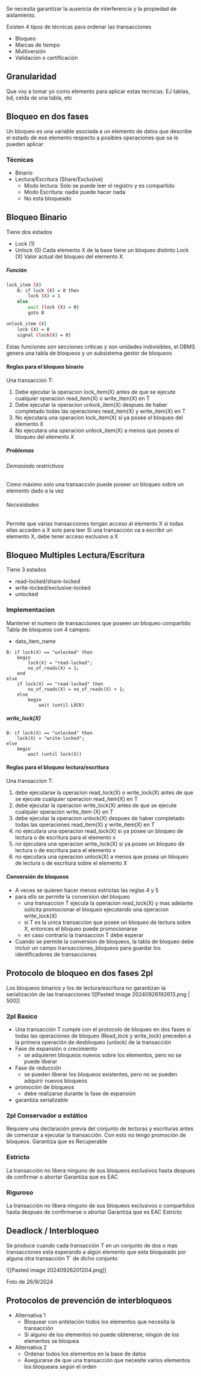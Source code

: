 Se necesita garantizar la ausencia de interferencia y la propiedad de aislamiento.

Existen 4 tipos de técnicas para ordenar las transacciones

- Bloqueo
- Marcas de tiempo
- Multiversión
- Validación o certificación

## Granularidad
Que voy a tomar yo como elemento para aplicar estas tecnicas.
EJ
tablas, bd, celda de una tabla, etc

## Bloqueo en dos fases
Un bloqueo es una variable asociada a un elemento de datos que describe el estado de ese elemento respecto a posibles operaciones que se le pueden aplicar

### Técnicas
- Binario
- Lectura/Escritura (Share/Exclusive)
	- Modo lectura: Solo se puede leer el registro y es compartido
	- Modo Escritura: nadie puede hacer nada
	- No esta bloqueado

## Bloqueo Binario
Tiene dos estados
- Lock (1)
- Unlock (0)
Cada elemento X de la base tiene un bloqueo distinto
Lock (X) Valor actual del bloqueo del elemento X

##### Función
```bash
lock_item (X)
	B: if lock (X) = 0 then
		lock (X) = 1
	else
		wait (lock (X) = 0)
		goto B

unlock_item (X)
	lock (X) = 0
	signal (lock(X) = 0)
```

Estas funciones son secciones criticas y son unidades indivisibles, el DBMS genera una tabla de bloqueos y un subsistema gestor de bloqueos

#### Reglas para el bloqueo binario
Una transaccion T:
1. Debe ejecutar la operacion lock_item(X) antes de que se ejecute cualquier operacion read_item(X) o write_item(X) en T
2. Debe ejecutar la operacion unlock_item(X) despues de haber completado todas las operaciones read_item(X) y write_item(X) en T
3. No ejecutara una operacion lock_item(X) si ya posee el bloqueo del elemento X
4. No ejecutara una operacion unlock_item(X) a menos que posea el bloqueo del elemento X
##### Problemas
###### Demasiado restrictivos
Como máximo solo una transacción puede poseer un bloqueo sobre un elemento dado a la vez
###### Necesidades
Permite que varias transacciones tengan acceso al elemento X si todas ellas acceden a X solo para leer
Si una transacción va a escribir un elemento X, debe tener acceso exclusivo a X


## Bloqueo Multiples Lectura/Escritura
Tiene 3 estados
- read-locked/share-locked
- write-locked/exclusive-locked
- unlocked

### Implementacion
Mantener el numero de transacciones que poseen un bloqueo compartido
Tabla de bloqueos con 4 campos:
- data_item_name

```shell
B: if lock(X) == "unlocked" then
	begin
		lock(X) = "read-locked";
		no_of_reads(X) = 1;
	end
else
	if lock(X) == "read-locked" then
		no_of_reads(X) = no_of_reads(X) + 1;
	else
		begin
			wait (until LOCK)
```

##### write_lock(X)
```shell
B: if lock(X) == "unlocked" then
	lock(X) = "write-locked";
else
	begin
		wait (until lock(X))
```

#### Reglas para el bloqueo lectura/escritura
Una transaccion T:
1. debe ejecutarse la operacion read_lock(X) o write_lock(X) antes de que se ejecute cualquier operacion read_item(X) en T
2. debe ejecutar la operacion write_lock(X) antes de que se ejecute cualquier operacion write_item (X) en T
3. debe ejecutar la operacion unlock(X) despues de haber completado todas las operaciones read_item(X) y write_item(X) en T
4. no ejecutara una operacion read_lock(X) si ya posee un bloqueo de lectura  o de escritura para el elemento x
5. no ejecutara una operacion write_lock(X) si ya posee un bloqueo de lectura o de escritura para el elemento x
6. no ejecutara una operacion unlock(X) a menos que posea un bloqueo de lectura o de escritura sobre el elemento X

#### Conversión de bloqueos
- A veces se quieren hacer menos estrictas las reglas 4 y 5
- para ello se permite la conversion del bloqueo
	- una transaccion T ejecuta la operacion read_lock(X) y mas adelante solicita promocionar el bloqueo ejecutando una operacion write_lock(X)
	- si T es la unica transaccion que posee un bloqueo de lectura sobre X, entonces el bloqueo puede promocionarse
	- en caso contrario la transaccion T debe esperar
- Cuando se permite la conversion de bloqueos, la tabla de bloqueo debe incluir un campo transacciones_bloqueos para guardar los identificadores de transacciones

## Protocolo de bloqueo en dos fases 2pl
Los bloqueos binarios y los de lectura/escritura no garantizan la serialización de las transacciones
![[Pasted image 20240926192613.png | 500]]

### 2pl Basico
- Una transacción T cumple con el protocolo de bloqueo en dos fases si todas las operaciones de bloqueo (Read_lock y write_lock) preceden a la primera operación de desbloqueo (unlock) de la transacción
- Fase de expansión o crecimiento
	- se adquieren bloqueos nuevos sobre los elementos, pero no se puede liberar 
- Fase de reducción
	- se pueden liberar los bloqueos existentes, pero no se pueden adquirir nuevos bloqueos
- promoción de bloqueos
	- debe realizarse durante la fase de expansión
- garantiza serializable

### 2pl Conservador o estático
Requiere una declaración previa del conjunto de lecturas y escrituras antes de comenzar a ejecutar la transacción.
Con esto no tengo promoción de bloqueos.
Garantiza que es Recuperable

### Estricto
La transacción no libera ninguno de sus bloqueos exclusivos hasta despues de confirmar o abortar
Garantiza que es EAC

### Riguroso
La transacción no libera ninguno de sus bloqueos exclusivos o compartidos hasta despues de confirmarse o abortar
Garantiza que es EAC Estricto

## Deadlock / Interbloqueo
Se produce cuando cada transacción T en un conjunto de dos o mas transacciones esta esperando a algún elemento que esta bloqueado por alguna otra transacción T´ de dicho conjunto

![[Pasted image 20240926201204.png]]

Foto de 26/9/2024

## Protocolos de prevención de interbloqueos
- Alternativa 1
	- Bloquear con antelación todos los elementos que necesita la transacción
	- Si alguno de los elementos no puede obtenerse, ningún de los elementos se bloquea
- Alternativa 2
	- Ordenar todos los elementos en la base de datos
	- Asegurarse de que una transacción que necesite varios elementos los bloqueara según el orden
